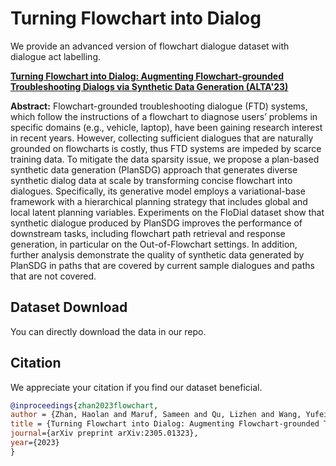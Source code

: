 # Turning Flowchart into Dialog
We provide an advanced version of flowchart dialogue dataset with dialogue act labelling.

**[Turning Flowchart into Dialog: Augmenting Flowchart-grounded Troubleshooting Dialogs via Synthetic Data Generation (ALTA'23)](https://arxiv.org/abs/2305.01323)**

**Abstract:** Flowchart-grounded troubleshooting dialogue (FTD) systems, which follow the instructions of a flowchart to diagnose users’ problems in specific domains (e.g., vehicle, laptop), have been gaining research interest in recent years. However, collecting sufficient dialogues that are naturally grounded on flowcharts is costly, thus FTD systems are impeded by scarce training data. To mitigate the data sparsity issue, we propose a plan-based synthetic data generation (PlanSDG) approach that generates diverse
synthetic dialog data at scale by transforming concise flowchart into dialogues. Specifically, its generative model employs a variational-base framework with a hierarchical planning strategy that includes global and local latent planning variables. Experiments on the FloDial dataset show that synthetic dialogue produced by PlanSDG improves the performance of downstream tasks, including flowchart path retrieval and response generation, in particular on the Out-of-Flowchart settings. In addition, further analysis demonstrate the quality of synthetic data generated by PlanSDG in paths that are covered by current sample dialogues and paths that are not covered.


## Dataset Download

You can directly download the data in our repo.


## Citation
We appreciate your citation if you find our dataset beneficial.

```bib
@inproceedings{zhan2023flowchart,
author = {Zhan, Haolan and Maruf, Sameen and Qu, Lizhen and Wang, Yufei and Zukerman, Ingrid and Haffari, Gholamreza},
title = {Turning Flowchart into Dialog: Augmenting Flowchart-grounded Troubleshooting Dialogs via Synthetic Data Generation},
journal={arXiv preprint arXiv:2305.01323},
year={2023}
}
```
